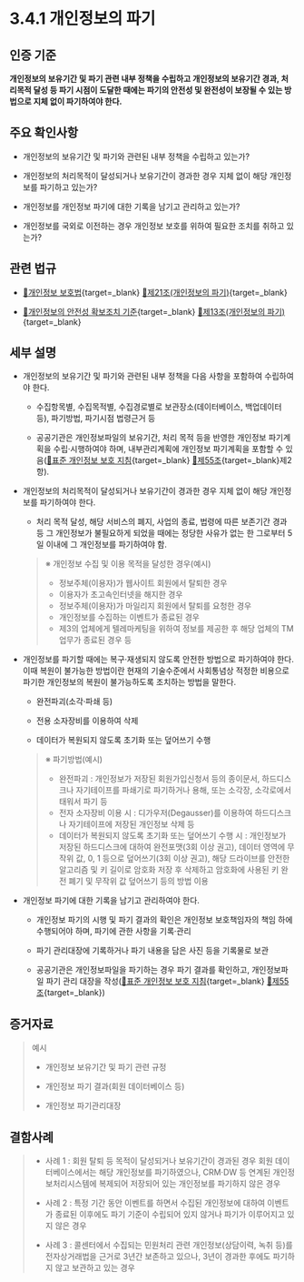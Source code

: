 # 3.4.1 개인정보의 파기

## 인증 기준

**개인정보의 보유기간 및 파기 관련 내부 정책을 수립하고 개인정보의 보유기간 경과, 처리목적 달성 등 파기 시점이 도달한 때에는 파기의 안전성 및 완전성이 보장될 수 있는 방법으로 지체 없이 파기하여야 한다.**

## 주요 확인사항

- 개인정보의 보유기간 및 파기와 관련된 내부 정책을 수립하고 있는가?

- 개인정보의 처리목적이 달성되거나 보유기간이 경과한 경우 지체 없이 해당 개인정보를 파기하고 있는가?

- 개인정보를 개인정보 파기에 대한 기록을 남기고 관리하고 있는가?

- 개인정보를 국외로 이전하는 경우 개인정보 보호를 위하여 필요한 조치를 취하고 있는가?

## 관련 법규

- [🔗개인정보 보호법][개인정보 보호법 제21조]{target=_blank} [🔗제21조(개인정보의 파기)][개인정보 보호법 제21조 부분]{target=_blank}

- [🔗개인정보의 안전성 확보조치 기준][개인정보의 안전성 확보조치 기준 제13조]{target=_blank} [🔗제13조(개인정보의 파기)][개인정보의 안전성 확보조치 기준 제13조]{target=_blank}

## 세부 설명

- 개인정보의 보유기간 및 파기와 관련된 내부 정책을 다음 사항을 포함하여 수립하여야 한다.

    - 수집항목별, 수집목적별, 수집경로별로 보관장소(데이터베이스, 백업데이터 등), 파기방법, 파기시점 법령근거 등

    - 공공기관은 개인정보파일의 보유기간, 처리 목적 등을 반영한 개인정보 파기계획을 수립·시행하여야 하며, 내부관리계획에 개인정보 파기계획을 포함할 수 있음([🔗표준 개인정보 보호 지침][표준 개인정보 보호지침 제55조]{target=_blank} [🔗제55조][표준 개인정보 보호지침 제55조]{target=_blank}제2항).

- 개인정보의 처리목적이 달성되거나 보유기간이 경과한 경우 지체 없이 해당 개인정보를 파기하여야 한다.

    - 처리 목적 달성, 해당 서비스의 폐지, 사업의 종료, 법령에 따른 보존기간 경과 등 그 개인정보가 불필요하게 되었을 때에는 정당한 사유가 없는 한 그로부터 5일 이내에 그 개인정보를 파기하여야 함.
    >
    > ※ 개인정보 수집 및 이용 목적을 달성한 경우(예시)
    >
    > - 정보주체(이용자)가 웹사이트 회원에서 탈퇴한 경우
    > - 이용자가 초고속인터넷을 해지한 경우
    > - 정보주체(이용자)가 마일리지 회원에서 탈퇴를 요청한 경우
    > - 개인정보를 수집하는 이벤트가 종료된 경우
    > - 제3의 업체에게 텔레마케팅을 위하여 정보를 제공한 후 해당 업체의 TM업무가 종료된 경우 등

- 개인정보를 파기할 때에는 복구·재생되지 않도록 안전한 방법으로 파기하여야 한다. 이때 복원이 불가능한 방법이란 현재의 기술수준에서 사회통념상 적정한 비용으로 파기한 개인정보의 복원이 불가능하도록 조치하는 방법을 말한다.

    - 완전파괴(소각·파쇄 등)

    - 전용 소자장비를 이용하여 삭제

    - 데이터가 복원되지 않도록 초기화 또는 덮어쓰기 수행
    >
    > ※ 파기방법(예시)
    >
    > - 완전파괴 : 개인정보가 저장된 회원가입신청서 등의 종이문서, 하드디스크나 자기테이프를 파쇄기로 파기하거나 용해, 또는 소각장, 소각로에서 태워서 파기 등
    > - 전자 소자장비 이용 시 : 디가우저(Degausser)를 이용하여 하드디스크나 자기테이프에 저장된 개인정보 삭제 등
    > - 데이터가 복원되지 않도록 초기화 또는 덮어쓰기 수행 시 : 개인정보가 저장된 하드디스크에 대하여 완전포맷(3회 이상 권고), 데이터 영역에 무작위 값, 0, 1 등으로 덮어쓰기(3회 이상 권고), 해당 드라이브를 안전한 알고리즘 및 키 길이로 암호화 저장 후 삭제하고 암호화에 사용된 키 완전 폐기 및 무작위 값 덮어쓰기 등의 방법 이용

- 개인정보 파기에 대한 기록을 남기고 관리하여야 한다.

    - 개인정보 파기의 시행 및 파기 결과의 확인은 개인정보 보호책임자의 책임 하에 수행되어야 하며, 파기에 관한 사항을 기록·관리

    - 파기 관리대장에 기록하거나 파기 내용을 담은 사진 등을 기록물로 보관

    - 공공기관은 개인정보파일을 파기하는 경우 파기 결과를 확인하고, 개인정보파일 파기 관리 대장을 작성([🔗표준 개인정보 보호 지침][표준 개인정보 보호지침 제55조]{target=_blank} [🔗제55조][표준 개인정보 보호지침 제55조]{target=_blank})

## 증거자료

> 예시
>
> - 개인정보 보유기간 및 파기 관련 규정
>
> - 개인정보 파기 결과(회원 데이터베이스 등)
>
> - 개인정보 파기관리대장

## 결함사례

> - 사례 1 : 회원 탈퇴 등 목적이 달성되거나 보유기간이 경과된 경우 회원 데이터베이스에서는 해당 개인정보를 파기하였으나, CRM·DW 등 연계된 개인정보처리시스템에 복제되어 저장되어 있는 개인정보를 파기하지 않은 경우
>
> - 사례 2 : 특정 기간 동안 이벤트를 하면서 수집된 개인정보에 대하여 이벤트가 종료된 이후에도 파기 기준이 수립되어 있지 않거나 파기가 이루어지고 있지 않은 경우
>
> - 사례 3 : 콜센터에서 수집되는 민원처리 관련 개인정보(상담이력, 녹취 등)를 전자상거래법을 근거로 3년간 보존하고 있으나, 3년이 경과한 후에도 파기하지 않고 보관하고 있는 경우

[개인정보 보호법 제21조]: https://www.law.go.kr/법령/개인정보보호법/(20200805,16930,20200204)/제21조 "개인정보 보호법 제21조"
[개인정보 보호법 제21조 부분]: https://www.law.go.kr/법령/개인정보보호법/제29조 "개인정보 보호법 제21조 부분"

[개인정보의 안전성 확보조치 기준 제13조]: https://www.law.go.kr/행정규칙/(개인정보보호위원회)개인정보의안전성확보조치기준/(2021-2,20210915)/제13조 "개인정보의 안전성 확보조치 기준 제13조"

[표준 개인정보 보호지침 제55조]: https://www.law.go.kr/행정규칙/표준개인정보보호지침/(2011-45,20110930)/제55조 "표준 개인정보 보호지침 제55조"
